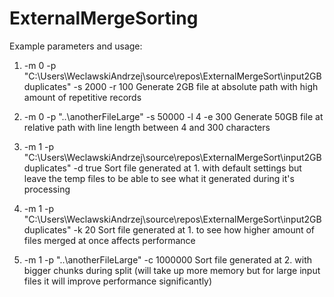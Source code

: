 # ExternalMergeSorting

Example parameters and usage:

1. -m 0 -p "C:\\Users\WeclawskiAndrzej\source\repos\ExternalMergeSort\input2GBduplicates" -s 2000 -r 100 
    Generate 2GB file at absolute path with high amount of repetitive records
    
2. -m 0 -p "..\anotherFileLarge" -s 50000 -l 4 -e 300 
    Generate 50GB file at relative path with line length between 4 and 300 characters
    
3. -m 1 -p "C:\\Users\WeclawskiAndrzej\source\repos\ExternalMergeSort\input2GBduplicates" -d true
    Sort file generated at 1. with default settings but leave the temp files to be able to see what it generated during it's processing
    
4. -m 1 -p "C:\\Users\WeclawskiAndrzej\source\repos\ExternalMergeSort\input2GBduplicates" -k 20
    Sort file generated at 1. to see how higher amount of files merged at once affects performance
    
5. -m 1 -p "..\anotherFileLarge" -c 1000000
    Sort file generated at 2. with bigger chunks during split (will take up more memory but for large input files it will improve performance significantly) 
